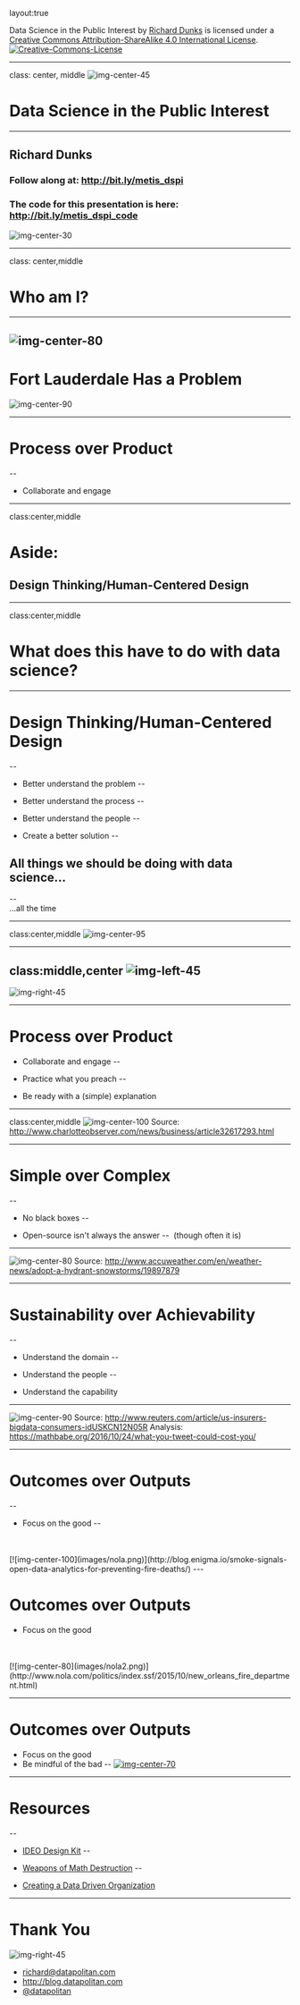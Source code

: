 layout:true

<p class="footer">
<span xmlns:dct="http://purl.org/dc/terms/" property="dct:title">Data Science in the Public Interest</span> by <a xmlns:cc="http://creativecommons.org/ns#" href="http://www.datapolitan.com" property="cc:attributionName" rel="cc:attributionURL">Richard Dunks</a> is licensed under a <a rel="license" href="http://creativecommons.org/licenses/by-sa/4.0/">Creative Commons Attribution-ShareAlike 4.0 International License</a>.<a rel="license" href="http://creativecommons.org/licenses/by-sa/4.0/"><img alt="Creative-Commons-License" style="border-width:0" src="https://i.creativecommons.org/l/by-sa/4.0/80x15.png" /></a>
</p>

---

class: center, middle
![img-center-45](https://datascopeanalytics.com/static/img/logos/clients/thumbnails/600x250/metis.png)
# Data Science in the Public Interest

- - -

## Richard Dunks
### Follow along at: http://bit.ly/metis_dspi
### The code for this presentation is here: http://bit.ly/metis_dspi_code <br>
![img-center-30](images/datapolitan.png)

---

class: center,middle
# Who am I?

---

![img-center-80](images/bio.png)
---

# Fort Lauderdale Has a Problem
![img-center-90](images/ftl_overview.png)

---

# Process over Product
--

+ Collaborate and engage
---

class:center,middle
# Aside:
## Design Thinking/Human-Centered Design

---

class:center,middle
# What does this have to do with data science?

---

# Design Thinking/Human-Centered Design
--

+ Better understand the problem
--

+ Better understand the process
--

+ Better understand the people
--

+ Create a better solution
--

## All things we should be doing with data science...
--
<br>...all the time

---

class:center,middle
![img-center-95](images/collab.jpg)

---

class:middle,center
![img-left-45](images/dispatch.png)
--
![img-right-45](images/ideate.jpg)

---

# Process over Product
+ Collaborate and engage
--

+ Practice what you preach
--

+ Be ready with a (simple) explanation


---

class:center,middle
![img-center-100](images/cinc.png)
Source: http://www.charlotteobserver.com/news/business/article32617293.html

---

# Simple over Complex
--

+ No black boxes
--

+ Open-source isn't always the answer
--
&nbsp;(though often it is)

---

![img-center-80](images/adopt.png)
Source: http://www.accuweather.com/en/weather-news/adopt-a-hydrant-snowstorms/19897879

---

# Sustainability over Achievability
--

+ Understand the domain
--

+ Understand the people
--

+ Understand the capability

---

![img-center-90](images/reuters.png)
Source: http://www.reuters.com/article/us-insurers-bigdata-consumers-idUSKCN12N05R
Analysis: https://mathbabe.org/2016/10/24/what-you-tweet-could-cost-you/

---

# Outcomes over Outputs
--

+ Focus on the good
--

<br>
<br>
[![img-center-100](images/nola.png)](http://blog.enigma.io/smoke-signals-open-data-analytics-for-preventing-fire-deaths/)
---

# Outcomes over Outputs
+ Focus on the good
<br>
<br>
[![img-center-80](images/nola2.png)](http://www.nola.com/politics/index.ssf/2015/10/new_orleans_fire_department.html)

---

# Outcomes over Outputs
+ Focus on the good
+ Be mindful of the bad
--
[![img-center-70](images/chicago.png)](https://mathbabe.org/2016/08/18/chicagos-heat-list-predicts-arrests-doesnt-protect-people-or-deter-crime/)


---

# Resources
--

+ [IDEO Design Kit](http://www.designkit.org/)
--

+ [Weapons of Math Destruction](https://weaponsofmathdestructionbook.com/)
--

+ [Creating a Data Driven Organization](http://shop.oreilly.com/product/0636920035848.do)

---

# Thank You
![img-right-45](images/outline.jpg)
+ [richard@datapolitan.com](mailto:richard@datapolitan.com)
+ http://blog.datapolitan.com
+ [@datapolitan](https://twitter.com/Datapolitan)
